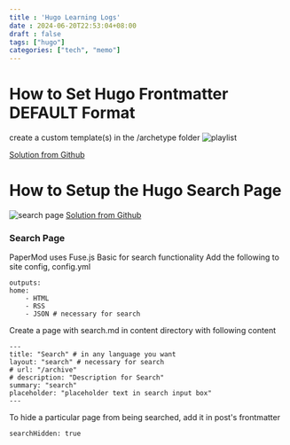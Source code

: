 ```yaml
---
title : 'Hugo Learning Logs'
date : 2024-06-20T22:53:04+08:00
draft : false
tags: ["hugo"]
categories: ["tech", "memo"]
---
```


# How to Set Hugo Frontmatter DEFAULT Format

create a custom template(s) in the /archetype folder
![playlist](/imgs/frontmatter.jpg)

[Solution from Github](https://github.com/gohugoio/hugo/issues/9363#issuecomment-1007392878)

# How to Setup the Hugo Search Page
![search page](/imgs/hugosearch-Screenshot%202024-06-26%20at%2022.59.25.jpg)
[Solution from Github](https://github.com/adityatelange/hugo-PaperMod/wiki/Features#search-page)

### Search Page
PaperMod uses Fuse.js Basic for search functionality
Add the following to site config, config.yml

    outputs:
    home:
        - HTML
        - RSS
        - JSON # necessary for search

Create a page with search.md in content directory with following content

    ---
    title: "Search" # in any language you want
    layout: "search" # necessary for search
    # url: "/archive"
    # description: "Description for Search"
    summary: "search"
    placeholder: "placeholder text in search input box"
    ---
To hide a particular page from being searched, add it in post's frontmatter

    searchHidden: true